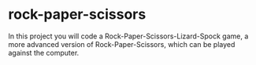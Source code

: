 # rock-paper-scissors
In this project you will code a Rock-Paper-Scissors-Lizard-Spock game, a more advanced version of Rock-Paper-Scissors, which can be played against the computer.
